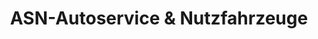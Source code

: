 ---
title: "ASN-Autoservice & Nutzfahrzeuge"
url: /berlin/asn-autoservice-und-nutzfahrzeuge/
shop: Autowerkstatt
---